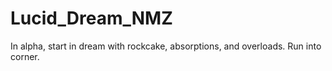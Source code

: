 # Lucid_Dream_NMZ
In alpha, start in dream with rockcake, absorptions, and overloads. Run into corner.

